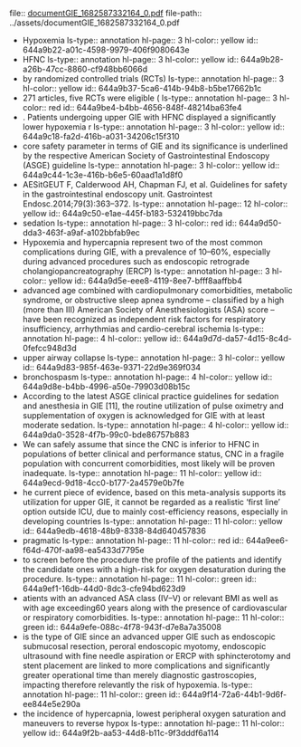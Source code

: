 file:: [documentGIE_1682587332164_0.pdf](../assets/documentGIE_1682587332164_0.pdf)
file-path:: ../assets/documentGIE_1682587332164_0.pdf

- Hypoxemia
  ls-type:: annotation
  hl-page:: 3
  hl-color:: yellow
  id:: 644a9b22-a01c-4598-9979-406f9080643e
- HFNC
  ls-type:: annotation
  hl-page:: 3
  hl-color:: yellow
  id:: 644a9b28-a26b-47cc-8860-cf948bb6066d
- by randomized controlled trials (RCTs)
  ls-type:: annotation
  hl-page:: 3
  hl-color:: yellow
  id:: 644a9b37-5ca6-414b-94b8-b5be17662b1c
- 271 articles, five RCTs were eligible (
  ls-type:: annotation
  hl-page:: 3
  hl-color:: red
  id:: 644a9be4-b4bb-4656-848f-48214ba63fe4
- . Patients undergoing upper GIE with HFNC displayed a significantly lower hypoxemia r
  ls-type:: annotation
  hl-page:: 3
  hl-color:: yellow
  id:: 644a9c18-fa2d-416b-a031-34206c15f310
- core safety parameter in terms of GIE and its significance is underlined by the respective American Society of Gastrointestinal Endoscopy (ASGE) guideline
  ls-type:: annotation
  hl-page:: 3
  hl-color:: yellow
  id:: 644a9c44-1c3e-416b-b6e5-60aad1a1d8f0
- AESitGEUT F, Calderwood AH, Chapman FJ, et al. Guidelines for safety in the gastrointestinal endoscopy unit. Gastrointest Endosc.2014;79(3):363–372.
  ls-type:: annotation
  hl-page:: 12
  hl-color:: yellow
  id:: 644a9c50-e1ae-445f-b183-532419bbc7da
- sedation
  ls-type:: annotation
  hl-page:: 3
  hl-color:: red
  id:: 644a9d50-dda3-463f-a9af-a102bbfab9ec
- Hypoxemia and hypercapnia represent two of the most common complications during GIE, with a prevalence of 10–60%, especially during advanced procedures such as endoscopic retrograde cholangiopancreatography (ERCP)
  ls-type:: annotation
  hl-page:: 3
  hl-color:: yellow
  id:: 644a9d5e-eee8-4119-8ee7-bfff8aaffbb4
- advanced age combined with cardiopulmonary comorbidities, metabolic syndrome, or obstructive sleep apnea syndrome – classified by a high (more than III) American Society of Anesthesiologists (ASA) score – have been recognized as independent risk factors for respiratory insufficiency, arrhythmias and cardio-cerebral ischemia 
  ls-type:: annotation
  hl-page:: 4
  hl-color:: yellow
  id:: 644a9d7d-da57-4d15-8c4d-0fefcc948d3d
- upper airway collapse
  ls-type:: annotation
  hl-page:: 3
  hl-color:: yellow
  id:: 644a9d83-985f-463e-9371-22d9e369f034
- bronchospasm
  ls-type:: annotation
  hl-page:: 4
  hl-color:: yellow
  id:: 644a9d8e-b4bb-4996-a50e-79903d08b15c
- According to the latest ASGE clinical practice guidelines for sedation and anesthesia in GIE [11], the routine utilization of pulse oximetry and supplementation of oxygen is acknowledged for GIE with at least moderate sedation. 
  ls-type:: annotation
  hl-page:: 4
  hl-color:: yellow
  id:: 644a9da0-3528-4f7b-99c0-bde86757b883
- We can safely assume that since the CNC is inferior to HFNC in populations of better clinical and performance status, CNC in a fragile population with concurrent comorbidities, most likely will be proven inadequate.
  ls-type:: annotation
  hl-page:: 11
  hl-color:: yellow
  id:: 644a9ecd-9d18-4cc0-b177-2a4579e0b7fe
- he current piece of evidence, based on this meta-analysis supports its utilization for upper GIE, it cannot be regarded as a realistic ‘first line’ option outside ICU, due to mainly cost-efficiency reasons, especially in developing countries
  ls-type:: annotation
  hl-page:: 11
  hl-color:: yellow
  id:: 644a9edb-4618-48b9-8338-84d640457836
- pragmatic
  ls-type:: annotation
  hl-page:: 11
  hl-color:: red
  id:: 644a9ee6-f64d-470f-aa98-ea5433d7795e
- to screen before the procedure the profile of the patients and identify the candidate ones with a high-risk for oxygen desaturation during the procedure. 
  ls-type:: annotation
  hl-page:: 11
  hl-color:: green
  id:: 644a9ef1-16db-44d0-8dc3-cfe94bd623d9
- atients with an advanced ASA class (IV–V) or relevant BMI as well as with age exceeding60 years along with the presence of cardiovascular or respiratory comorbidities.
  ls-type:: annotation
  hl-page:: 11
  hl-color:: green
  id:: 644a9efe-088c-4f78-943f-d7e8a7a35008
- is the type of GIE since an advanced upper GIE such as endoscopic submucosal resection, peroral endoscopic myotomy, endoscopic ultrasound with fine needle aspiration or ERCP with sphincterotomy and stent placement are linked to more complications and significantly greater operational time than merely diagnostic gastroscopies, impacting therefore relevantly the risk of hypoxemia.
  ls-type:: annotation
  hl-page:: 11
  hl-color:: green
  id:: 644a9f14-72a6-44b1-9d6f-ee844e5e290a
- the incidence of hypercapnia, lowest peripheral oxygen saturation and maneuvers to reverse hypox
  ls-type:: annotation
  hl-page:: 11
  hl-color:: yellow
  id:: 644a9f2b-aa53-44d8-b11c-9f3dddf6a114